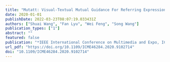 ```yaml
---
title: "Mutatt: Visual-Textual Mutual Guidance For Referring Expression Comprehension"
date: 2020-01-01
publishDate: 2022-03-23T08:07:19.033431Z
authors: ["Shuai Wang", "Fan Lyu", "Wei Feng", "Song Wang"]
publication_types: ["1"]
abstract: ""
featured: false
publication: "*IEEE International Conference on Multimedia and Expo, ICME 2020, London, UK, July 6-10, 2020*"
url_pdf: "https://doi.org/10.1109/ICME46284.2020.9102714"
doi: "10.1109/ICME46284.2020.9102714"
---
```


